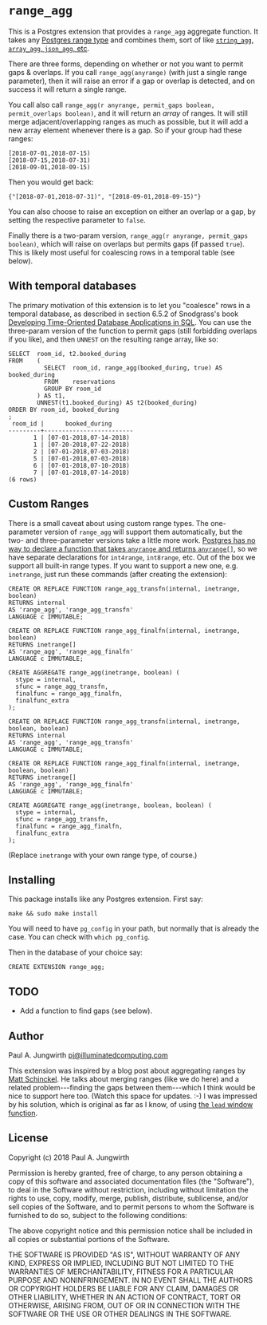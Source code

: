 `range_agg`
===========

This is a Postgres extension that provides a `range_agg` aggregate function.
It takes any [Postgres range type](https://www.postgresql.org/docs/current/static/rangetypes.html)
and combines them, sort of like
[`string_agg`, `array_agg`, `json_agg`, etc](https://www.postgresql.org/docs/current/static/functions-aggregate.html).

There are three forms, depending on whether or not you want to permit gaps & overlaps.
If you call `range_agg(anyrange)` (with just a single range parameter),
then it will raise an error if a gap or overlap is detected,
and on success it will return a single range.

You call also call `range_agg(r anyrange, permit_gaps boolean, permit_overlaps boolean)`,
and it will return an *array* of ranges.
It will still merge adjacent/overlapping ranges as much as possible,
but it will add a new array element whenever there is a gap.
So if your group had these ranges:

    [2018-07-01,2018-07-15)
    [2018-07-15,2018-07-31)
    [2018-09-01,2018-09-15)

Then you would get back:

    {"[2018-07-01,2018-07-31)", "[2018-09-01,2018-09-15)"}

You can also choose to raise an exception
on either an overlap or a gap,
by setting the respective parameter to `false`.

Finally there is a two-param version,
`range_agg(r anyrange, permit_gaps boolean)`,
which will raise on overlaps but permits gaps (if passed `true`).
This is likely most useful for coalescing rows in a temporal table (see below).

With temporal databases
-----------------------

The primary motivation of this extension is to let you "coalesce" rows in a temporal database,
as described in section 6.5.2 of Snodgrass's book
[Developing Time-Oriented Database Applications in SQL](https://www2.cs.arizona.edu/~rts/publications.html).
You can use the three-param version of the function to permit gaps
(still forbidding overlaps if you like),
and then `UNNEST` on the resulting range array, like so:

    SELECT  room_id, t2.booked_during
    FROM    ( 
              SELECT  room_id, range_agg(booked_during, true) AS booked_during
              FROM    reservations
              GROUP BY room_id
            ) AS t1,
            UNNEST(t1.booked_during) AS t2(booked_during)
    ORDER BY room_id, booked_during
    ;
     room_id |      booked_during      
    ---------+-------------------------
           1 | [07-01-2018,07-14-2018)
           1 | [07-20-2018,07-22-2018)
           2 | [07-01-2018,07-03-2018)
           5 | [07-01-2018,07-03-2018)
           6 | [07-01-2018,07-10-2018)
           7 | [07-01-2018,07-14-2018)
    (6 rows)


Custom Ranges
-------------

There is a small caveat about using custom range types.
The one-parameter version of `range_agg` will support them automatically,
but the two- and three-parameter versions take a little more work.
[Postgres has no way to declare a function that takes `anyrange` and returns `anyrange[]`](https://www.postgresql.org/message-id/CA%2BrenyVOjb4xQZGjdCnA54-1nzVSY%2B47-h4nkM-EP5J%3D1z%3Db9w%40mail.gmail.com),
so we have separate declarations for `int4range`, `int8range`, etc.
Out of the box we support all built-in range types.
If you want to support a new one, e.g. `inetrange`, just run these commands
(after creating the extension):

    CREATE OR REPLACE FUNCTION range_agg_transfn(internal, inetrange, boolean)
    RETURNS internal
    AS 'range_agg', 'range_agg_transfn'
    LANGUAGE c IMMUTABLE;

    CREATE OR REPLACE FUNCTION range_agg_finalfn(internal, inetrange, boolean)
    RETURNS inetrange[]
    AS 'range_agg', 'range_agg_finalfn'
    LANGUAGE c IMMUTABLE;

    CREATE AGGREGATE range_agg(inetrange, boolean) (
      stype = internal,
      sfunc = range_agg_transfn,
      finalfunc = range_agg_finalfn,
      finalfunc_extra
    );

    CREATE OR REPLACE FUNCTION range_agg_transfn(internal, inetrange, boolean, boolean)
    RETURNS internal
    AS 'range_agg', 'range_agg_transfn'
    LANGUAGE c IMMUTABLE;

    CREATE OR REPLACE FUNCTION range_agg_finalfn(internal, inetrange, boolean, boolean)
    RETURNS inetrange[]
    AS 'range_agg', 'range_agg_finalfn'
    LANGUAGE c IMMUTABLE;

    CREATE AGGREGATE range_agg(inetrange, boolean, boolean) (
      stype = internal,
      sfunc = range_agg_transfn,
      finalfunc = range_agg_finalfn,
      finalfunc_extra
    );


(Replace `inetrange` with your own range type, of course.)


Installing
----------

This package installs like any Postgres extension. First say:

    make && sudo make install

You will need to have `pg_config` in your path,
but normally that is already the case.
You can check with `which pg_config`.

Then in the database of your choice say:

    CREATE EXTENSION range_agg;


TODO
----

- Add a function to find gaps (see below).


Author
------

Paul A. Jungwirth <pj@illuminatedcomputing.com>

This extension was inspired by a blog post about aggregating ranges by [Matt Schinckel](http://schinckel.net/2014/11/18/aggregating-ranges-in-postgres/).
He talks about merging ranges (like we do here)
and a related problem---finding the gaps between them---which I think would be nice to support here too. (Watch this space for updates. :-)
I was impressed by his solution,
which is original as far as I know,
of using [the `lead` window function](https://www.postgresql.org/docs/current/static/functions-window.html).


License
-------

Copyright (c) 2018 Paul A. Jungwirth

Permission is hereby granted, free of charge, to any person obtaining a copy of this software and associated documentation files (the "Software"), to deal in the Software without restriction, including without limitation the rights to use, copy, modify, merge, publish, distribute, sublicense, and/or sell copies of the Software, and to permit persons to whom the Software is furnished to do so, subject to the following conditions:

The above copyright notice and this permission notice shall be included in all copies or substantial portions of the Software.

THE SOFTWARE IS PROVIDED "AS IS", WITHOUT WARRANTY OF ANY KIND, EXPRESS OR IMPLIED, INCLUDING BUT NOT LIMITED TO THE WARRANTIES OF MERCHANTABILITY, FITNESS FOR A PARTICULAR PURPOSE AND NONINFRINGEMENT. IN NO EVENT SHALL THE AUTHORS OR COPYRIGHT HOLDERS BE LIABLE FOR ANY CLAIM, DAMAGES OR OTHER LIABILITY, WHETHER IN AN ACTION OF CONTRACT, TORT OR OTHERWISE, ARISING FROM, OUT OF OR IN CONNECTION WITH THE SOFTWARE OR THE USE OR OTHER DEALINGS IN THE SOFTWARE.
